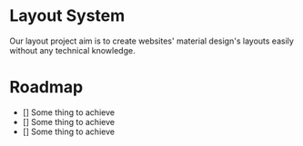# Layout System

Our layout project aim is to create websites' material design's layouts easily without any technical knowledge.

# Roadmap

- [] Some thing to achieve
- [] Some thing to achieve
- [] Some thing to achieve
